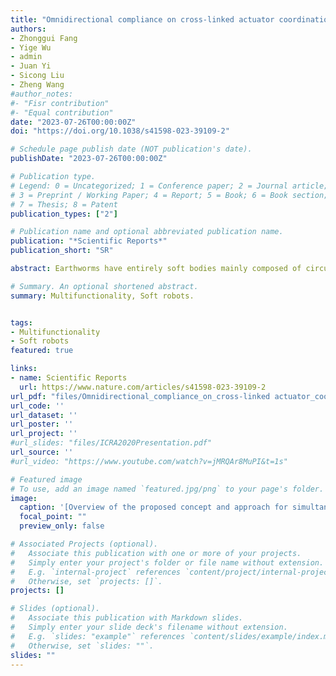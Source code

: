 ```yaml
---
title: "Omnidirectional compliance on cross-linked actuator coordination enables simultaneous multi-functions of soft modular robots"
authors:
- Zhonggui Fang
- Yige Wu
- admin
- Juan Yi
- Sicong Liu
- Zheng Wang
#author_notes:
#- "Fisr contribution"
#- "Equal contribution"
date: "2023-07-26T00:00:00Z"
doi: "https://doi.org/10.1038/s41598-023-39109-2"

# Schedule page publish date (NOT publication's date).
publishDate: "2023-07-26T00:00:00Z"

# Publication type.
# Legend: 0 = Uncategorized; 1 = Conference paper; 2 = Journal article;
# 3 = Preprint / Working Paper; 4 = Report; 5 = Book; 6 = Book section;
# 7 = Thesis; 8 = Patent
publication_types: ["2"]

# Publication name and optional abbreviated publication name.
publication: "*Scientific Reports*"
publication_short: "SR"

abstract: Earthworms have entirely soft bodies mainly composed of circular and longitudinal muscle bundles but can handle the complexity of unstructured environments with exceptional multifunctionality. Soft robots are naturally appropriate for mimicking soft animal structures thanks to their inherent compliance. Here, we explore the new possibility of using this compliance to coordinate the actuation movements of single-type soft actuators for not only high adaptability but the simultaneous multifunctionality of soft robots. A cross-linked actuator coordination mechanism is proposed and explained with a novel conceptual design of a cross-linked network, characterization of modular coordinated kinematics, and a modular control strategy for multiple functions. We model and analyze the motion patterns for these functions, including grabbing, manipulation, and locomotion. This further enables the combination of simultaneous multi-functions with this very simple actuator network structure. In this way, a soft modular robot is developed with demonstrations of a novel continuous-transportation mode, for which multiple objects could be simultaneously transported in unstructured environments with either mobile manipulation or pick-and-place operation. A comprehensive workflow is presented to elaborate the cross-linked actuator coordination concept, analytical modeling, modular control strategy, experimental validation, and multi-functional applications. Our understanding of actuator coordination inspires new soft robotic designs for wider robotic applications.

# Summary. An optional shortened abstract.
summary: Multifunctionality, Soft robots.


tags:
- Multifunctionality
- Soft robots
featured: true

links:
- name: Scientific Reports
  url: https://www.nature.com/articles/s41598-023-39109-2
url_pdf: "files/Omnidirectional_compliance_on_cross-linked actuator_coordination.pdf"
url_code: ''
url_dataset: ''
url_poster: ''
url_project: ''
#url_slides: "files/ICRA2020Presentation.pdf"
url_source: ''
#url_video: "https://www.youtube.com/watch?v=jMRQAr8MuPI&t=1s"

# Featured image
# To use, add an image named `featured.jpg/png` to your page's folder.
image:
  caption: '[Overview of the proposed concept and approach for simultaneous multi-functions](https://www.nature.com/articles/s41598-023-39109-2)'
  focal_point: ""
  preview_only: false

# Associated Projects (optional).
#   Associate this publication with one or more of your projects.
#   Simply enter your project's folder or file name without extension.
#   E.g. `internal-project` references `content/project/internal-project/index.md`.
#   Otherwise, set `projects: []`.
projects: []

# Slides (optional).
#   Associate this publication with Markdown slides.
#   Simply enter your slide deck's filename without extension.
#   E.g. `slides: "example"` references `content/slides/example/index.md`.
#   Otherwise, set `slides: ""`.
slides: ""
---
```

<!-- {{< figure src="featured.png" title="The file structure of workplace" numbered="true" >}} -->
<!-- {{% alert note %}}
Click the *Cite* button above to demo the feature to enable visitors to import publication metadata into their reference management software.
{{% /alert %}}

{{% alert note %}}
Click the *Slides* button above to demo Academic's Markdown slides feature.
{{% /alert %}} -->

<!-- Supplementary notes can be added here, including [code and math](https://sourcethemes.com/academic/docs/writing-markdown-latex/). -->
